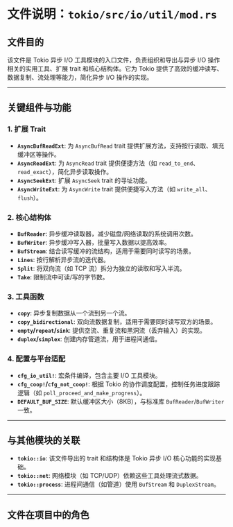 # 文件说明：`tokio/src/io/util/mod.rs`

## **文件目的**  
该文件是 Tokio 异步 I/O 工具模块的入口文件，负责组织和导出与异步 I/O 操作相关的实用工具、扩展 trait 和核心结构体。它为 Tokio 提供了高效的缓冲读写、数据复制、流处理等能力，简化异步 I/O 操作的实现。

---

## **关键组件与功能**

### **1. 扩展 Trait**
- **`AsyncBufReadExt`**: 为 `AsyncBufRead` trait 提供扩展方法，支持按行读取、填充缓冲区等操作。
- **`AsyncReadExt`**: 为 `AsyncRead` trait 提供便捷方法（如 `read_to_end`、`read_exact`），简化异步读取操作。
- **`AsyncSeekExt`**: 扩展 `AsyncSeek` trait 的寻址功能。
- **`AsyncWriteExt`**: 为 `AsyncWrite` trait 提供便捷写入方法（如 `write_all`、`flush`）。

### **2. 核心结构体**
- **`BufReader`**: 异步缓冲读取器，减少磁盘/网络读取的系统调用次数。
- **`BufWriter`**: 异步缓冲写入器，批量写入数据以提高效率。
- **`BufStream`**: 结合读写缓冲的流结构，适用于需要同时读写的场景。
- **`Lines`**: 按行解析异步流的迭代器。
- **`Split`**: 将双向流（如 TCP 流）拆分为独立的读取和写入半流。
- **`Take`**: 限制流中可读/写的字节数。

### **3. 工具函数**
- **`copy`**: 异步复制数据从一个流到另一个流。
- **`copy_bidirectional`**: 双向流数据复制，适用于需要同时读写双方的场景。
- **`empty`/`repeat`/`sink`**: 提供空流、重复流和黑洞流（丢弃输入）的实现。
- **`duplex`/`simplex`**: 创建内存管道流，用于进程间通信。

### **4. 配置与平台适配**
- **`cfg_io_util!`**: 宏条件编译，包含主要 I/O 工具模块。
- **`cfg_coop!`/`cfg_not_coop!`**: 根据 Tokio 的协作调度配置，控制任务进度跟踪逻辑（如 `poll_proceed_and_make_progress`）。
- **`DEFAULT_BUF_SIZE`**: 默认缓冲区大小（8KB），与标准库 `BufReader`/`BufWriter` 一致。

---

## **与其他模块的关联**
- **`tokio::io`**: 该文件导出的 trait 和结构体是 Tokio 异步 I/O 核心功能的实现基础。
- **`tokio::net`**: 网络模块（如 TCP/UDP）依赖这些工具处理流式数据。
- **`tokio::process`**: 进程间通信（如管道）使用 `BufStream` 和 `DuplexStream`。

---

## **文件在项目中的角色**  